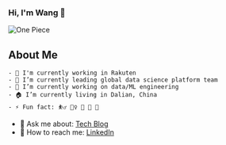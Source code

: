 ### Hi, I'm Wang 👋
![One Piece](https://hongmeng185084759.files.wordpress.com/2020/02/51f4e-171552013624_.pic_hd.jpg?resize=438%2C438)

## About Me
```
- 🏢 I'm currently working in Rakuten
- 👯 I’m currently leading global data science platform team
- 🧮 I’m currently working on data/ML engineering
- 🏠 I’m currently living in Dalian, China
- ⚡ Fun fact: ⛹️‍♂️ 🏊‍♀️ 🎱 🚙 🎵
```
- 💬 Ask me about: <a href="https://hongmeng.me/" target="_blank">Tech Blog</a>
- 📨 How to reach me: <a href="https://www.linkedin.com/in/hongmengwang/" target="_blank">LinkedIn</a>
